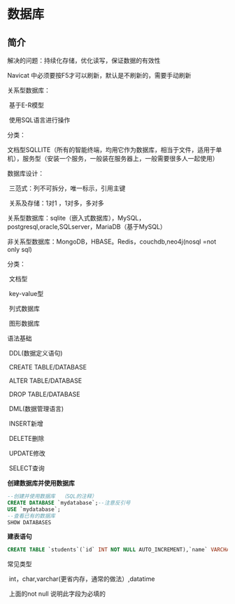 # 数据库

## 简介

解决的问题：持续化存储，优化读写，保证数据的有效性

Navicat 中必须要按F5才可以刷新，默认是不刷新的，需要手动刷新

关系型数据库：	 

​		基于E-R模型

​		使用SQL语言进行操作

分类：

​	文档型SQLLITE（所有的智能终端，均用它作为数据库，相当于文件，适用于单机），服务型（安装一个服务，一般装在服务器上，一般需要很多人一起使用）

数据库设计：

​	三范式：列不可拆分，唯一标示，引用主键

​	关系及存储：1对1 ，1对多，多对多

关系型数据库：sqlite（嵌入式数据库），MySQL，postgresql,oracle,SQLserver，MariaDB（基于MySQL）

非关系型数据库：MongoDB，HBASE。Redis，couchdb,neo4j(nosql =not only sql)

分类：

​	文档型

​	key-value型

​	列式数据库

​	图形数据库



语法基础

​	DDL(数据定义语句)

​		CREATE  TABLE/DATABASE

​		ALTER    TABLE/DATABASE

​		DROP	TABLE/DATABASE



​	DML(数据管理语言)

​		INSERT新增

​		DELETE删除

​		UPDATE修改

​		SELECT查询



**创建数据库并使用数据库**

~~~sql
--创建并使用数据库  （SQL的注释）
CREATE DATABASE `mydatabase`;--注意反引号
USE `mydatabase`;
--查看已有的数据库
SHOW DATABASES
~~~

**建表语句**

~~~SQL
CREATE TABLE `students`(`id` INT NOT NULL AUTO_INCREMENT),`name` VARCHAR(200) NOT NULL
~~~

常见类型

​	int，char,varchar(更省内存，通常的做法）,datatime

​	上面的not null 说明此字段为必填的